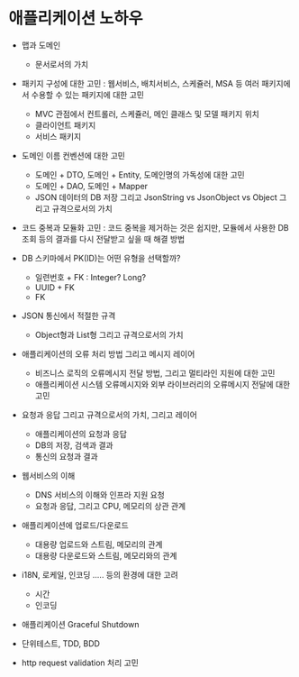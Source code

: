# 애플리케이션  노하우

* 맵과 도메인
  * 문서로서의 가치
  
* 패키지 구성에 대한 고민 : 웹서비스, 배치서비스, 스케쥴러, MSA 등 여러 패키지에서 수용할 수 있는 패키지에 대한 고민
  * MVC 관점에서 컨트롤러, 스케쥴러, 메인 클래스 및 모델 패키지 위치
  * 클라이언트 패키지
  * 서비스 패키지

* 도메인 이름 컨벤션에 대한 고민
  * 도메인 + DTO, 도메인 + Entity, 도메인명의 가독성에 대한 고민
  * 도메인 + DAO, 도메인 + Mapper
  * JSON 데이터의 DB 저장 그리고 JsonString vs JsonObject vs Object 그리고 규격으로서의 가치

* 코드 중복과 모듈화 고민 : 코드 중복을 제거하는 것은 쉽지만, 모듈에서 사용한 DB 조회 등의 결과를 다시 전달받고 싶을 때 해결 방법

* DB 스키마에서 PK(ID)는 어떤 유형을 선택할까?
  * 일련번호 + FK : Integer? Long?
  * UUID + FK
  * FK

* JSON 통신에서 적절한 규격
  * Object형과 List형 그리고 규격으로서의 가치

* 애플리케이션의 오류 처리 방법 그리고 메시지 레이어
  * 비즈니스 로직의 오류메시지 전달 방법, 그리고 멀티라인 지원에 대한 고민
  * 애플리케이션 시스템 오류메시지와 외부 라이브러리의 오류메시지 전달에 대한 고민

* 요청과 응답 그리고 규격으로서의 가치, 그리고 레이어
  * 애플리케이션의 요청과 응답
  * DB의 저장, 검색과 결과
  * 통신의 요청과 결과

* 웹서비스의 이해
  * DNS 서비스의 이해와 인프라 지원 요청
  * 요청과 응답, 그리고 CPU, 메모리의 상관 관계
  
* 애플리케이션에 업로드/다운로드
  * 대용량 업로드와 스트림, 메모리의 관계
  * 대용량 다운로드와 스트림, 메모리와의 관계

* i18N, 로케일, 인코딩 ..... 등의 환경에 대한 고려
  * 시간
  * 인코딩
  
* 애플리케이션 Graceful Shutdown

* 단위테스트, TDD, BDD

* http request validation 처리 고민

